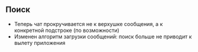 ## Поиск

- Теперь чат прокручивается не к верхушке сообщения, а к конкретной подстроке (по возможности)
- Изменен алгоритм загрузки сообщений: поиск больше не приводит к вылету приложения
